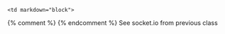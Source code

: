 	<td markdown="block">
{% comment %}
{% endcomment %}
See socket.io from previous class
</td>
	<td markdown="block">
<!--
* Chapter 
* Chapter 
-->
</td>
	<td markdown="block">
</td>
